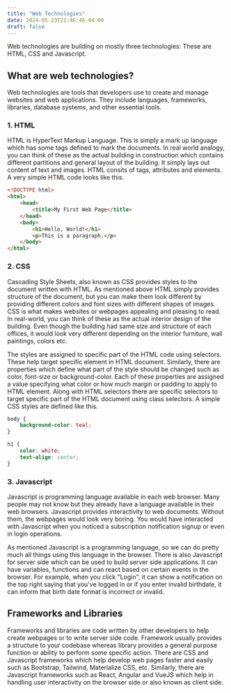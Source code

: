 ```yaml
---
title: "Web Technologies"
date: 2024-05-23T22:46:46-04:00
draft: false
---
```


Web technologies are building on mostly three technologies: These are HTML, CSS and Javascript.

<!--more-->

## What are web technologies?

Web technologies are tools that developers use to create and manage websites and web applications. They include languages, frameworks, libraries, database systems, and other essential tools.

### 1. HTML

HTML is HyperText Markup Language. This is simply a mark up language which has some tags defined to mark the documents. In real world analogy, you can think of these as the actual building in construction which contains different partitions and general layout of the building. It simply lays out content of text and images.
HTML consits of tags, attributes and elements. A very simple HTML code looks like this.

```html
<!DOCTYPE html>
<html>
    <head>
        <title>My First Web Page</title>
    </head>
    <body>
        <h1>Hello, World!</h1>
        <p>This is a paragraph.</p>
    </body>
</html>
```

### 2. CSS

Cascading Style Sheets, also known as CSS provides styles to the document written with HTML. As mentioned above HTML simply provides structure of the document, but you can make them look different by providing different colors and font sizes with different shapes of images. CSS is what makes websites or webpages appealing and pleasing to read. In real-world, you can think of these as the actual interior design of the building. Even though the building had same size and structure of each offices, it would look very different depending on the interior furniture, wall paintings, colors etc.

The styles are assigned to specific part of the HTML code using selectors. These help target specific element in HTML document. Similarly, there are properties which define what part of the style should be changed such as color, font-size or background-color. Each of these properties are assigned a value specifying what color or how much margin or padding to apply to HTML element. Along with HTML selectors there are specific selectors to target specific part of the HTML document using class selectors. A simple CSS styles are defined like this.

```css
body {
    background-color: teal;
}

h1 {
    color: white;
    text-align: center;
}
```

### 3. Javascript

Javascript is programming language available in each web browser. Many people may not know but they already have a language available in their web browsers. Javascript provides interactivity to web documents. Without them, the webpages would look very boring. You would have interacted with Javascript when you noticed a subscription notification signup or even in login operations.

As mentioned Javascript is a programming language, so we can do pretty much all things using this language in the browser. There is also Javascript for server side which can be used to build server side applications. It can have variables, functions and can react based on certain events in the browser. For example, when you click "Login", it can show a notification on the top right saying that you've logged in or if you enter invalid birthdate, it can inform that birth date format is incorrect or invalid.

## Frameworks and Libraries

Frameworks and libraries are code written by other developers to help create webpages or to write server side code. Framework usually provides a structure to your codebase whereas library provides a general purpose function or ability to perform some specific action. There are CSS and Javascript frameworks which help develop web pages faster and easily such as Bootstrap, Tailwind, Materialize CSS, etc. Similarly, there are Javascript frameworks such as React, Angular and VueJS which help in handling user interactivity on the browser side or also known as client side. 